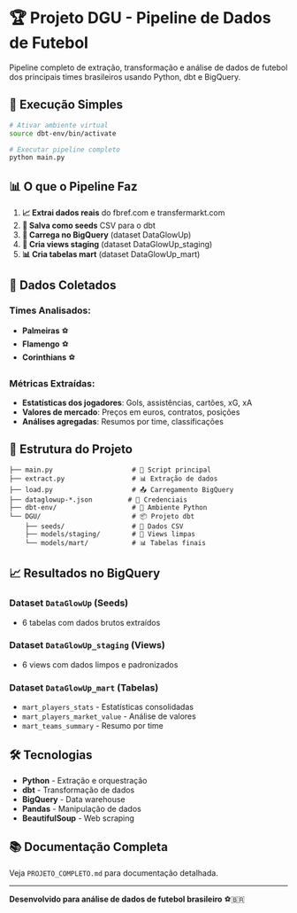 # 🏆 Projeto DGU - Pipeline de Dados de Futebol

Pipeline completo de extração, transformação e análise de dados de futebol dos principais times brasileiros usando Python, dbt e BigQuery.

## 🚀 Execução Simples

```bash
# Ativar ambiente virtual
source dbt-env/bin/activate

# Executar pipeline completo
python main.py
```

## 📊 O que o Pipeline Faz

1. **📈 Extrai dados reais** do fbref.com e transfermarkt.com
2. **💾 Salva como seeds** CSV para o dbt
3. **🌱 Carrega no BigQuery** (dataset DataGlowUp)
4. **🔄 Cria views staging** (dataset DataGlowUp_staging)
5. **📊 Cria tabelas mart** (dataset DataGlowUp_mart)

## 🎯 Dados Coletados

### Times Analisados:
- **Palmeiras** ⚽
- **Flamengo** ⚽  
- **Corinthians** ⚽

### Métricas Extraídas:
- **Estatísticas dos jogadores**: Gols, assistências, cartões, xG, xA
- **Valores de mercado**: Preços em euros, contratos, posições
- **Análises agregadas**: Resumos por time, classificações

## 📁 Estrutura do Projeto

```
├── main.py                    # 🚀 Script principal
├── extract.py                 # 📊 Extração de dados
├── load.py                    # 📤 Carregamento BigQuery
├── dataglowup-*.json         # 🔑 Credenciais
├── dbt-env/                   # 🐍 Ambiente Python
└── DGU/                       # 📦 Projeto dbt
    ├── seeds/                 # 📄 Dados CSV
    ├── models/staging/        # 🔄 Views limpas
    └── models/mart/           # 📊 Tabelas finais
```

## 📈 Resultados no BigQuery

### Dataset `DataGlowUp` (Seeds)
- 6 tabelas com dados brutos extraídos

### Dataset `DataGlowUp_staging` (Views)  
- 6 views com dados limpos e padronizados

### Dataset `DataGlowUp_mart` (Tabelas)
- `mart_players_stats` - Estatísticas consolidadas
- `mart_players_market_value` - Análise de valores
- `mart_teams_summary` - Resumo por time

## 🛠️ Tecnologias

- **Python** - Extração e orquestração
- **dbt** - Transformação de dados
- **BigQuery** - Data warehouse
- **Pandas** - Manipulação de dados
- **BeautifulSoup** - Web scraping

## 📚 Documentação Completa

Veja `PROJETO_COMPLETO.md` para documentação detalhada.

---

**Desenvolvido para análise de dados de futebol brasileiro** ⚽🇧🇷
